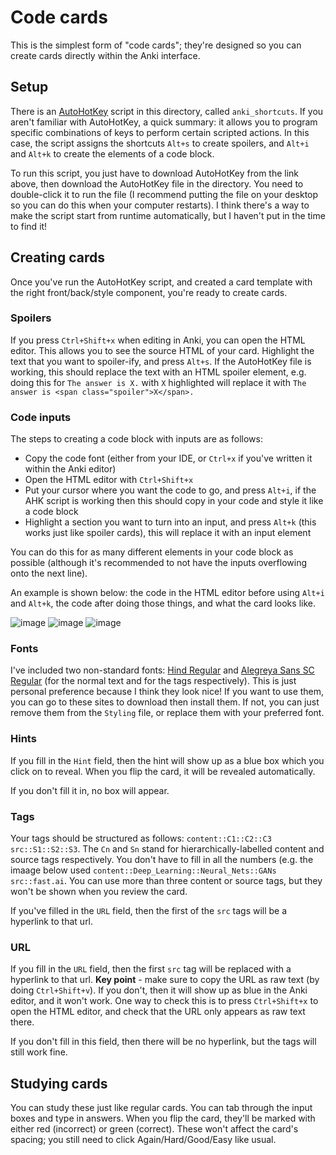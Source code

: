 # Code cards

This is the simplest form of "code cards"; they're designed so you can create cards directly within the Anki interface.

## Setup

There is an [AutoHotKey](https://www.autohotkey.com/) script in this directory, called `anki_shortcuts`. If you aren't familiar with AutoHotKey, a quick summary: it allows you to program specific combinations of keys to perform certain scripted actions. In this case, the script assigns the shortcuts `Alt+s` to create spoilers, and `Alt+i` and `Alt+k` to create the elements of a code block.

To run this script, you just have to download AutoHotKey from the link above, then download the AutoHotKey file in the directory. You need to double-click it to run the file (I recommend putting the file on your desktop so you can do this when your computer restarts). I think there's a way to make the script start from runtime automatically, but I haven't put in the time to find it!

## Creating cards

Once you've run the AutoHotKey script, and created a card template with the right front/back/style component, you're ready to create cards.

### Spoilers

If you press `Ctrl+Shift+x` when editing in Anki, you can open the HTML editor. This allows you to see the source HTML of your card. Highlight the text that you want to spoiler-ify, and press `Alt+s`. If the AutoHotKey file is working, this should replace the text with an HTML spoiler element, e.g. doing this for `The answer is X.` with `X` highlighted will replace it with `The answer is <span class="spoiler">X</span>.`

### Code inputs

The steps to creating a code block with inputs are as follows:
* Copy the code font (either from your IDE, or `Ctrl+x` if you've written it within the Anki editor)
* Open the HTML editor with `Ctrl+Shift+x`
* Put your cursor where you want the code to go, and press `Alt+i`, if the AHK script is working then this should copy in your code and style it like a code block
* Highlight a section you want to turn into an input, and press `Alt+k` (this works just like spoiler cards), this will replace it with an input element

You can do this for as many different elements in your code block as possible (although it's recommended to not have the inputs overflowing onto the next line).

An example is shown below: the code in the HTML editor before using `Alt+i` and `Alt+k`, the code after doing those things, and what the card looks like.

![image](https://user-images.githubusercontent.com/45238458/164966857-80e62c0b-0108-49dd-80ab-98c93521a603.png)
![image](https://user-images.githubusercontent.com/45238458/164966882-7fa24120-9895-422c-a762-c20ebc1fb137.png)
![image](https://user-images.githubusercontent.com/45238458/164966890-1e88b85b-60b5-4ecc-b644-b38fd39b36e0.png)

### Fonts

I've included two non-standard fonts: [Hind Regular](https://fonts.google.com/specimen/Hind) and [Alegreya Sans SC Regular](https://fonts.google.com/specimen/Alegreya+Sans+SC) (for the normal text and for the tags respectively). This is just personal preference because I think they look nice! If you want to use them, you can go to these sites to download then install them. If not, you can just remove them from the `Styling` file, or replace them with your preferred font.

### Hints

If you fill in the `Hint` field, then the hint will show up as a blue box which you click on to reveal. When you flip the card, it will be revealed automatically.

If you don't fill it in, no box will appear.

### Tags

Your tags should be structured as follows: `content::C1::C2::C3 src::S1::S2::S3`. The `Cn` and `Sn` stand for hierarchically-labelled content and source tags respectively. You don't have to fill in all the numbers (e.g. the imaage below used `content::Deep_Learning::Neural_Nets::GANs src::fast.ai`. You can use more than three content or source tags, but they won't be shown when you review the card.

If you've filled in the `URL` field, then the first of the `src` tags will be a hyperlink to that url.

### URL

If you fill in the `URL` field, then the first `src` tag will be replaced with a hyperlink to that url. **Key point** - make sure to copy the URL as raw text (by doing `Ctrl+Shift+v`). If you don't, then it will show up as blue in the Anki editor, and it won't work. One way to check this is to press `Ctrl+Shift+x` to open the HTML editor, and check that the URL only appears as raw text there.

If you don't fill in this field, then there will be no hyperlink, but the tags will still work fine.

## Studying cards

You can study these just like regular cards. You can tab through the input boxes and type in answers. When you flip the card, they'll be marked with either red (incorrect) or green (correct). These won't affect the card's spacing; you still need to click Again/Hard/Good/Easy like usual.
